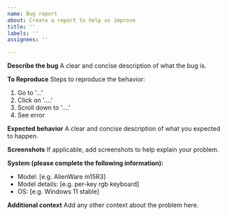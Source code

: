 ```yaml
---
name: Bug report
about: Create a report to help us improve
title: ''
labels: ''
assignees: ''

---
```


**Describe the bug**
A clear and concise description of what the bug is.

**To Reproduce**
Steps to reproduce the behavior:
1. Go to '...'
2. Click on '....'
3. Scroll down to '....'
4. See error

**Expected behavior**
A clear and concise description of what you expected to happen.

**Screenshots**
If applicable, add screenshots to help explain your problem.

**System (please complete the following information):**
 - Model: [e.g. AlienWare m15R3]
 - Model details: [e.g. per-key rgb keyboard]
 - OS: [e.g. Windows 11 stable]

**Additional context**
Add any other context about the problem here.
